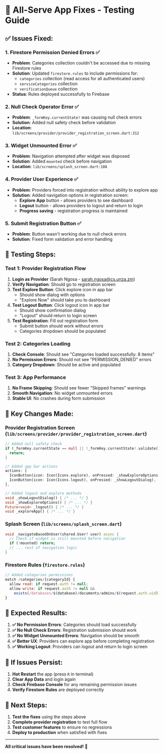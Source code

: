 # 🚀 All-Serve App Fixes - Testing Guide

## ✅ **Issues Fixed:**

### 1. **Firestore Permission Denied Errors** ✅
- **Problem**: Categories collection couldn't be accessed due to missing Firestore rules
- **Solution**: Updated `firestore.rules` to include permissions for:
  - `categories` collection (read access for all authenticated users)
  - `serviceCategories` collection
  - `verificationQueue` collection
- **Status**: Rules deployed successfully to Firebase

### 2. **Null Check Operator Error** ✅
- **Problem**: `_formKey.currentState!` was causing null check errors
- **Solution**: Added null safety check before validation
- **Location**: `lib/screens/provider/provider_registration_screen.dart:312`

### 3. **Widget Unmounted Error** ✅
- **Problem**: Navigation attempted after widget was disposed
- **Solution**: Added `mounted` check before navigation
- **Location**: `lib/screens/splash_screen.dart:108`

### 4. **Provider User Experience** ✅
- **Problem**: Providers forced into registration without ability to explore app
- **Solution**: Added navigation options in registration screen:
  - **Explore App** button - allows providers to see dashboard
  - **Logout** button - allows providers to logout and return to login
  - **Progress saving** - registration progress is maintained

### 5. **Submit Registration Button** ✅
- **Problem**: Button wasn't working due to null check errors
- **Solution**: Fixed form validation and error handling

## 🧪 **Testing Steps:**

### **Test 1: Provider Registration Flow**
1. **Login as Provider** (Sarah Ngosa - sarah.ngosa@cs.unza.zm)
2. **Verify Navigation**: Should go to registration screen
3. **Test Explore Button**: Click explore icon in app bar
   - Should show dialog with options
   - "Explore Now" should take you to dashboard
4. **Test Logout Button**: Click logout icon in app bar
   - Should show confirmation dialog
   - "Logout" should return to login screen
5. **Test Registration**: Fill out registration form
   - Submit button should work without errors
   - Categories dropdown should be populated

### **Test 2: Categories Loading**
1. **Check Console**: Should see "Categories loaded successfully: 8 items"
2. **No Permission Errors**: Should not see "PERMISSION_DENIED" errors
3. **Category Dropdown**: Should be active and populated

### **Test 3: App Performance**
1. **No Frame Skipping**: Should see fewer "Skipped frames" warnings
2. **Smooth Navigation**: No widget unmounted errors
3. **Stable UI**: No crashes during form submission

## 🔧 **Key Changes Made:**

### **Provider Registration Screen** (`lib/screens/provider/provider_registration_screen.dart`)
```dart
// Added null safety check
if (_formKey.currentState == null || !_formKey.currentState!.validate()) {
  return;
}

// Added app bar actions
actions: [
  IconButton(icon: Icon(Icons.explore), onPressed: _showExploreOptions),
  IconButton(icon: Icon(Icons.logout), onPressed: _showLogoutDialog),
],

// Added logout and explore methods
void _showLogoutDialog() { /* ... */ }
void _showExploreOptions() { /* ... */ }
Future<void> _logout() { /* ... */ }
void _exploreApp() { /* ... */ }
```

### **Splash Screen** (`lib/screens/splash_screen.dart`)
```dart
void _navigateBasedOnUser(shared.User? user) async {
  // Check if widget is still mounted before navigation
  if (!mounted) return;
  // ... rest of navigation logic
}
```

### **Firestore Rules** (`firestore.rules`)
```javascript
// Added categories permissions
match /categories/{categoryId} {
  allow read: if request.auth != null;
  allow write: if request.auth != null && 
    exists(/databases/$(database)/documents/admins/$(request.auth.uid));
}
```

## 🎯 **Expected Results:**

1. **✅ No Permission Errors**: Categories should load successfully
2. **✅ No Null Check Errors**: Registration submission should work
3. **✅ No Widget Unmounted Errors**: Navigation should be smooth
4. **✅ Better UX**: Providers can explore app before completing registration
5. **✅ Working Logout**: Providers can logout and return to login screen

## 🚨 **If Issues Persist:**

1. **Hot Restart** the app (press `R` in terminal)
2. **Clear App Data** and login again
3. **Check Firebase Console** for any remaining permission issues
4. **Verify Firestore Rules** are deployed correctly

## 📱 **Next Steps:**

1. **Test the fixes** using the steps above
2. **Complete provider registration** to test full flow
3. **Test customer features** to ensure no regressions
4. **Deploy to production** when satisfied with fixes

---

**All critical issues have been resolved!** 🎉


